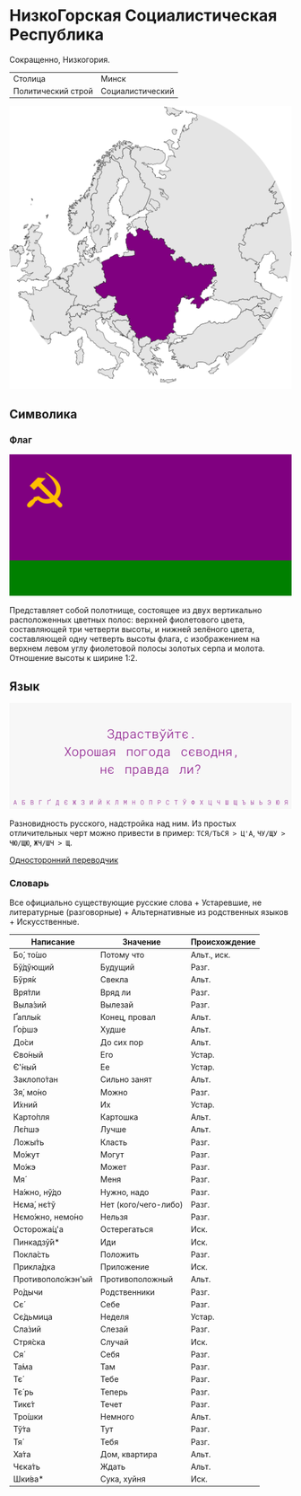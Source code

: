 # НизкоГорская Социалистическая Республика

Сокращенно, Низкогория.

|                   |                     |
|-------------------|---------------------|
|Столица            |Минск                |
|Политический строй |Социалистический     |

![На карте](https://raw.githubusercontent.com/sziberov/Nizkogoria/master/Map.png)

## Символика

### Флаг
![Флаг](https://raw.githubusercontent.com/sziberov/Nizkogoria/master/Flag.png)

Представляет собой полотнище, состоящее из двух вертикально расположенных цветных полос: верхней фиолетового цвета, составляющей три четверти высоты, и нижней зелёного цвета, составляющей одну четверть высоты флага, с изображением на верхнем левом углу фиолетовой полосы золотых серпа и молота. Отношение высоты к ширине 1:2.

## Язык
![Язык](https://raw.githubusercontent.com/sziberov/Nizkogoria/master/Language.png)

Разновидность русского, надстройка над ним. Из простых отличительных черт можно привести в пример: `ТСЯ/ТЬСЯ > Ц'А`, `ЧУ/ЩУ > ЧЮ/ЩЮ`, `ЖЧ/ШЧ > Щ`.

[Односторонний переводчик](https://sziberov.github.io/Nizkogoria/Translator.html)

### Словарь
Все официально существующие русские слова + Устаревшие, не литературные (разговорные) + Альтернативные из родственных языков + Искусственные.

| Написание            | Значение             | Происхождение |
| -------------------- | -------------------- | ------------- |
| Бо́, то́шо             | Потому что           | Альт., иск.   |
| Бў́дўющий             | Будущий              | Разг.         |
| Бўря́к                | Свекла               | Альт.         |
| Вря́тли               | Вряд ли              | Разг.         |
| Выла́зий              | Вылезай              | Разг.         |
| Ґаплы́к               | Конец, провал        | Альт.         |
| Ґо́ршэ                | Худше                | Альт.         |
| До́си                 | До сих пор           | Альт.         |
| Єво́ный               | Его                  | Устар.        |
| Є'́ный                | Ее                   | Устар.        |
| Заклопо́тан           | Сильно занят         | Альт.         |
| Зя́, мо́но             | Можно                | Разг.         |
| И́хний                | Их                   | Устар.        |
| Карто́пля             | Картошка             | Альт.         |
| Лє́пшэ                | Лучше                | Альт.         |
| Ложы́ть               | Класть               | Разг.         |
| Мо́жут                | Могут                | Разг.         |
| Мо́жэ                 | Может                | Разг.         |
| Мя́                   | Меня                 | Разг.         |
| На́жно, нў́до          | Нужно, надо          | Разг.         |
| Нєма́, нє́тў           | Нет (кого/чего-либо) | Разг.         |
| Нємо́жно, немо́но      | Нельзя               | Разг.         |
| Осторожа́ц'а          | Остерегаться         | Иск.          |
| Пинкадзў́й*           | Иди                  | Иск.          |
| Покла́сть             | Положить             | Разг.         |
| Прикла́дка            | Приложение           | Иск.          |
| Противополо́жэн'ый    | Противоположный      | Альт.         |
| Ро́дычи               | Родственники         | Разг.         |
| Сє́                   | Себе                 | Разг.         |
| Сє́дьмица             | Неделя               | Устар.        |
| Сла́зий               | Слезай               | Разг.         |
| Стря́ска              | Случай               | Иск.          |
| Ся́                   | Себя                 | Разг.         |
| Та́ма                 | Там                  | Разг.         |
| Тє́                   | Тебе                 | Разг.         |
| Тє́ рь                | Теперь               | Разг.         |
| Тикє́т                | Течет                | Разг.         |
| Тро́шки               | Немного              | Альт.         |
| Тў́та                 | Тут                  | Разг.         |
| Тя́                   | Тебя                 | Разг.         |
| Ха́та                 | Дом, квартира        | Альт.         |
| Чєка́ть               | Ждать                | Альт.         |
| Шки́ва*               | Сука, хуйня          | Иск.          |
